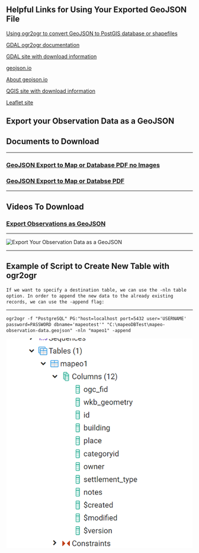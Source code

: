 ## Helpful Links for Using Your Exported GeoJSON File 

[Using ogr2ogr to convert GeoJSON to PostGIS database or shapefiles](https://morphocode.com/using-ogr2ogr-convert-data-formats-geojson-postgis-esri-geodatabase-shapefiles/)

[GDAL ogr2ogr documentation](https://gdal.org/programs/ogr2ogr.html)

[GDAL site with download information](https://gdal.org/)

[geojson.io](https://geojson.io/#map=2/20.0/0.0)

[About geojson.io](https://geojson.io/about.html)

[QGIS site with download information](https://qgis.org/en/site/)

[Leaflet site](https://leafletjs.com/)

## Export your Observation Data as a GeoJSON
## Documents to Download

---

### [GeoJSON Export to Map or Database PDF no Images](docsPDF/Sync.pdf)

### [GeoJSON Export to Map or Databse PDF ](docsPDF/SynchIMG.pdf)

---

## Videos To Download

### [Export Observations as GeoJSON](videos/ExportGeoJSON.mov)

---
![Export Your Observation Data as a GeoJSON](images/GeoJSONExport.png)

---

## Example of Script to Create New Table with ogr2ogr
    
    If we want to specify a destination table, we can use the -nln table option. In order to append the new data to the already existing records, we can use the -append flag:
---
    ogr2ogr -f "PostgreSQL" PG:"host=localhost port=5432 user='USERNAME' password=PASSWORD dbname='mapeotest'" "C:\mapeoDBTest\mapeo-observation-data.geojson" -nln "mapeo1" -append

![Mapeo PostgreSQL Table](images/dbTable.png)